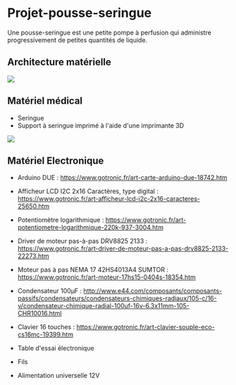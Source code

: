 # Projet-pousse-seringue
Une pousse-seringue est une petite pompe à perfusion qui administre progressivement de petites quantités de liquide. 

## Architecture matérielle

![](https://i.imgur.com/LDArQLh.jpg)

## Matériel médical

- Seringue
- Support à seringue imprimé à l'aide d'une imprimante 3D

![](https://i.imgur.com/U1E4ZWI.png)

## Matériel Electronique

- Arduino DUE : https://www.gotronic.fr/art-carte-arduino-due-18742.htm

- Afficheur LCD I2C 2x16 Caractères, type digital : https://www.gotronic.fr/art-afficheur-lcd-i2c-2x16-caracteres-25650.htm

- Potentiomètre logarithmique : https://www.gotronic.fr/art-potentiometre-logarithmique-220k-937-3004.htm

- Driver de moteur pas-à-pas DRV8825 2133 : https://www.gotronic.fr/art-driver-de-moteur-pas-a-pas-drv8825-2133-22273.htm

- Moteur pas à pas NEMA 17 42HS4013A4 SUMTOR : https://www.gotronic.fr/art-moteur-17hs15-0404s-18354.htm

- Condensateur 100μF : http://www.e44.com/composants/composants-passifs/condensateurs/condensateurs-chimiques-radiaux/105-c/16-v/condensateur-chimique-radial-100uf-16v-6.3x11mm-105-CHR10016.html

- Clavier 16 touches : https://www.gotronic.fr/art-clavier-souple-eco-cs16mc-19399.htm

- Table d'essai électronique

- Fils 

- Alimentation universelle 12V
